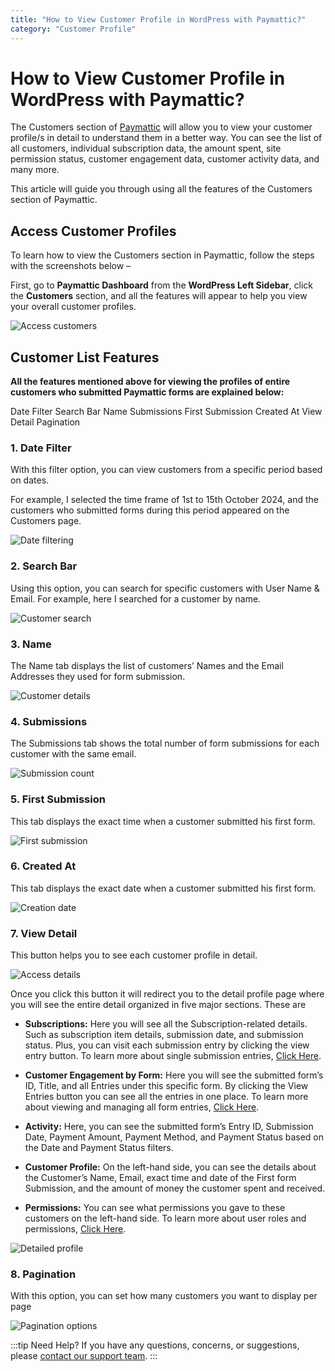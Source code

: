 ```yaml
---
title: "How to View Customer Profile in WordPress with Paymattic?"
category: "Customer Profile"
---
```


# How to View Customer Profile in WordPress with Paymattic?

The Customers section of [Paymattic](https://paymattic.com/) will allow you to view your customer profile/s in detail to understand them in a better way. You can see the list of all customers, individual subscription data, the amount spent, site permission status, customer engagement data, customer activity data, and many more. 

This article will guide you through using all the features of the Customers section of Paymattic.

## Access Customer Profiles

To learn how to view the Customers section in Paymattic, follow the steps with the screenshots below – 

First, go to **Paymattic Dashboard** from the **WordPress Left Sidebar**, click the **Customers** section, and all the features will appear to help you view your overall customer profiles.

![Access customers](/images/customer-profile/how-to-view-customer-profile-in-wordpress/1.-Customers-section-from-Paymattic-Dahboard-scaled.webp)

## Customer List Features

**All the features mentioned above for viewing the profiles of entire customers who submitted Paymattic forms are explained below:**

Date Filter
Search Bar
Name
Submissions
First Submission
Created At
View Detail
Pagination

### 1. Date Filter

With this filter option, you can view customers from a specific period based on dates.

For example, I selected the time frame of 1st to 15th October 2024, and the customers who submitted forms during this period appeared on the Customers page. 

![Date filtering](/images/customer-profile/how-to-view-customer-profile-in-wordpress/2.-Date-Filter-scaled.webp)

### 2. Search Bar

Using this option, you can search for specific customers with User Name & Email.
For example, here I searched for a customer by name.

![Customer search](/images/customer-profile/how-to-view-customer-profile-in-wordpress/3.-Search-Bar-scaled.webp)

### 3. Name 

The Name tab displays the list of customers’ Names and the Email Addresses they used for form submission.

![Customer details](/images/customer-profile/how-to-view-customer-profile-in-wordpress/4.-Name-scaled.webp)

### 4. Submissions 

The Submissions tab shows the total number of form submissions for each customer with the same email. 

![Submission count](/images/customer-profile/how-to-view-customer-profile-in-wordpress/5.-Submissions-scaled.webp)

### 5. First Submission 

This tab displays the exact time when a customer submitted his first form.

![First submission](/images/customer-profile/how-to-view-customer-profile-in-wordpress/6.-First-Submission-scaled.webp)

### 6. Created At 

This tab displays the exact date when a customer submitted his first form.

![Creation date](/images/customer-profile/how-to-view-customer-profile-in-wordpress/7.-Created-At-scaled.webp)

### 7. View Detail 

This button helps you to see each customer profile in detail. 

![Access details](/images/customer-profile/how-to-view-customer-profile-in-wordpress/8.-View-Detail-scaled.webp)

Once you click this button it will redirect you to the detail profile page where you will see the entire detail organized in five major sections. These are

* **Subscriptions:** Here you will see all the Subscription-related details. Such as subscription item details, submission date, and submission status. Plus, you can visit each submission entry by clicking the view entry button. To learn more about single submission entries, [Click Here](/how-to-view-single-submission-data-and-manage-payments-in-paymattic).

* **Customer Engagement by Form:** Here you will see the submitted form’s ID, Title, and all Entries under this specific form. By clicking the View Entries button you can see all the entries in one place. To learn more about viewing and managing all form entries, [Click Here](/how-to-view-and-manage-all-form-entries-in-wordpress-with-paymattic).

* **Activity:** Here, you can see the submitted form’s Entry ID, Submission Date, Payment Amount, Payment Method, and Payment Status based on the Date and Payment Status filters.

* **Customer Profile:** On the left-hand side, you can see the details about the Customer’s Name, Email, exact time and date of the First form Submission, and the amount of money the customer spent and received.

* **Permissions:** You can see what permissions you gave to these customers on the left-hand side. To learn more about user roles and permissions, [Click Here](/how-to-manage-user-roles-in-wordpress-with-paymattic).


![Detailed profile](/images/customer-profile/how-to-view-customer-profile-in-wordpress/9.-Detail-Page-of-one-Customer-Profile-scaled.webp)

### 8. Pagination 

With this option, you can set how many customers you want to display per page

![Pagination options](/images/customer-profile/how-to-view-customer-profile-in-wordpress/10.-Pagination-scaled.webp)

:::tip Need Help?
If you have any questions, concerns, or suggestions, please [contact our support team](https://wpmanageninja.com/support-tickets/).
:::